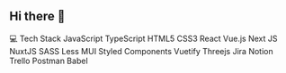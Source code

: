 ## Hi there 👋

💻 Tech Stack
JavaScript TypeScript HTML5 CSS3 React Vue.js Next JS NuxtJS SASS Less MUI Styled Components Vuetify Threejs Jira Notion Trello Postman Babel

